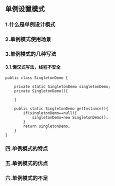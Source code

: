 ## 单例设置模式
### 1.什么是单例设计模式

### 2.单例模式使用场景
### 3.单例模式的几种写法
#### 3.1.懒汉式写法，线程不安全
```
public class SingletonDemo {

    private static SingletonDemo singletonDemo;
    private SingletonDemo(){

    }

    public static SingletonDemo getInstance(){
        if(singletonDemo==null){
            singletonDemo=new SingletonDemo();
        }
        return singletonDemo;
    }
}
```
### 四.单例模式的特点
### 五.单例模式的优点
### 六.单例模式的不足